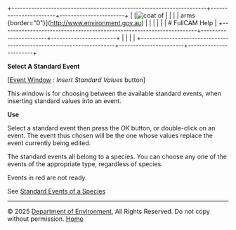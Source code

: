 +---------------------------------------------------------------------+-----------------------+-----------------------+
| [![coat of                                                          |                       | [](index.htm)         |
| arms](imgs/coa_env.png){border="0"}](http://www.environment.gov.au) |                       |                       |
|                                                                     |                       | # FullCAM Help        |
+---------------------------------------------------------------------+-----------------------+-----------------------+
|                                                                     |                       |                       |
+---------------------------------------------------------------------+-----------------------+-----------------------+

**Select A Standard Event**

\[[Event Window](137_Event%20Window.htm) : *Insert Standard Values*
button\]

This window is for choosing between the available standard events, when
inserting standard values into an event.

**Use**

Select a standard event then press the *OK* button, or double-click on
an event. The event thus chosen will be the one whose values replace the
event currently being edited.

The standard events all belong to a species. You can choose any one of
the events of the appropriate type, regardless of species.

Events in red are not ready.

See [Standard Events of a
Species](142_Standard%20Events%20of%20a%20Species.htm)

------------------------------------------------------------------------

© 2025 [Department of
Environment](http://www.environment.gov.au "Department of Environment"),
All Rights Reserved. Do not copy without permission.
[Home](index.htm "help index")
